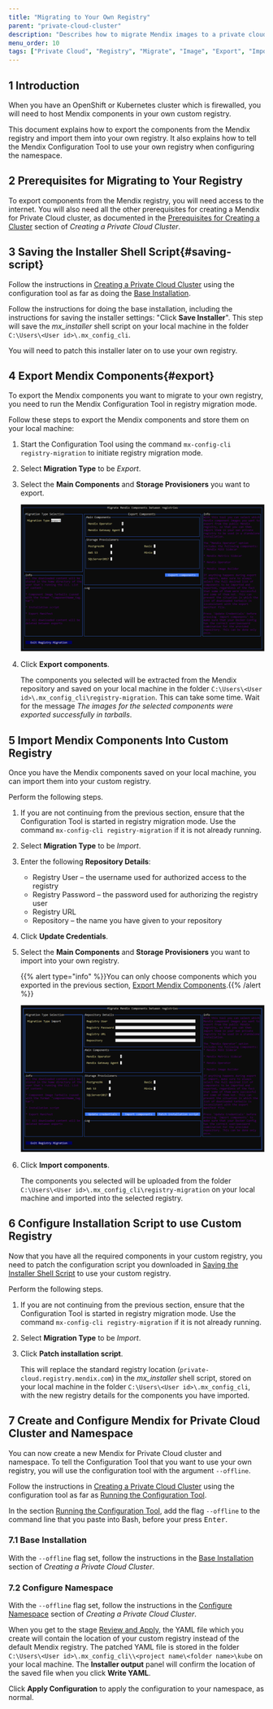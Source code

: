 ```yaml
---
title: "Migrating to Your Own Registry"
parent: "private-cloud-cluster"
description: "Describes how to migrate Mendix images to a private cloud registry"
menu_order: 10
tags: ["Private Cloud", "Registry", "Migrate", "Image", "Export", "Import"]
---
```


## 1 Introduction

When you have an OpenShift or Kubernetes cluster which is firewalled, you will need to host Mendix components in your own custom registry.

This document explains how to export the components from the Mendix registry and import them into your own registry. It also explains how to tell the Mendix Configuration Tool to use your own registry when configuring the namespace.

## 2 Prerequisites for Migrating to Your Registry

To export components from the Mendix registry, you will need access to the internet.
You will also need all the other prerequisites for creating a Mendix for Private Cloud cluster, as documented in the [Prerequisites for Creating a Cluster](private-cloud-cluster#prerequisites) section of *Creating a Private Cloud Cluster*.

## 3 Saving the Installer Shell Script{#saving-script}

Follow the instructions in [Creating a Private Cloud Cluster](private-cloud-cluster) using the configuration tool as far as doing the [Base Installation](private-cloud-cluster#base-installation).

Follow the instructions for doing the base installation, including the instructions for saving the installer settings: "Click **Save Installer**". This step will save the *mx_installer* shell script on your local machine in the folder `C:\Users\<User id>\.mx_config_cli`.

You will need to patch this installer later on to use your own registry.

## 4 Export Mendix Components{#export}

To export the Mendix components you want to migrate to your own registry, you need to run the Mendix Configuration Tool in registry migration mode.

Follow these steps to export the Mendix components and store them on your local machine:

1. Start the Configuration Tool using the command `mx-config-cli registry-migration` to initiate registry migration mode.

2. Select **Migration Type** to be *Export*.

3. Select the **Main Components** and **Storage Provisioners** you want to export.

    ![](attachments/private-cloud-migrating/export.png)

4. Click **Export components**.

    The components you selected will be extracted from the Mendix repository and saved on your local machine in the folder `C:\Users\<User id>\.mx_config_cli\registry-migration`. This can take some time. Wait for the message *The images for the selected components were exported successfully in tarballs*.

## 5 Import Mendix Components Into Custom Registry

Once you have the Mendix components saved on your local machine, you can import them into your custom registry.

Perform the following steps.

1. If you are not continuing from the previous section, ensure that the Configuration Tool is started in registry migration mode. Use the command `mx-config-cli registry-migration` if it is not already running.

2. Select **Migration Type** to be *Import*.

3. Enter the following **Repository Details**:

    * Registry User – the username used for authorized access to the registry
    * Registry Password – the password used for authorizing the registry user
    * Registry URL
    * Repository – the name you have given to your repository

4. Click **Update Credentials**. 

5. Select the **Main Components** and **Storage Provisioners** you want to import into your own registry.

    {{% alert type="info" %}}You can only choose components which you exported in the previous section, [Export Mendix Components](#export).{{% /alert %}}

    ![](attachments/private-cloud-migrating/import.png)

6. Click **Import components**.

    The components you selected will be uploaded from the folder `C:\Users\<User id>\.mx_config_cli\registry-migration` on your local machine and imported into the selected registry.

## 6 Configure Installation Script to use Custom Registry

Now that you have all the required components in your custom registry, you need to patch the configuration script you downloaded in [Saving the Installer Shell Script](#saving-script) to use your custom registry.

Perform the following steps.

1. If you are not continuing from the previous section, ensure that the Configuration Tool is started in registry migration mode. Use the command `mx-config-cli registry-migration` if it is not already running.

2. Select **Migration Type** to be *Import*.

3. Click **Patch installation script**.

    This will replace the standard registry location (`private-cloud.registry.mendix.com`) in the *mx_installer* shell script, stored on your local machine in the folder `C:\Users\<User id>\.mx_config_cli`, with the new registry details for the components you have imported.

## 7 Create and Configure Mendix for Private Cloud Cluster and Namespace

You can now create a new Mendix for Private Cloud cluster and namespace. To tell the Configuration Tool that you want to use your own registry, you will use the configuration tool with the argument `--offline`.

Follow the instructions in [Creating a Private Cloud Cluster](private-cloud-cluster) using the configuration tool as far as [Running the Configuration Tool](private-cloud-cluster#running-the-tool).

In the section [Running the Configuration Tool](private-cloud-cluster#running-the-tool), add the flag `--offline` to the command line that you paste into Bash, before your press <kbd>Enter</kbd>.  

### 7.1 Base Installation

With the `--offline` flag set, follow the instructions in the [Base Installation](private-cloud-cluster#base-installation) section of *Creating a Private Cloud Cluster*.

### 7.2 Configure Namespace

With the `--offline` flag set, follow the instructions in the [Configure Namespace](private-cloud-cluster#configure-namespace) section of *Creating a Private Cloud Cluster*.

When you get to the stage [Review and Apply](private-cloud-cluster#review-apply), the YAML file which you create will contain the location of your custom registry instead of the default Mendix registry. The patched YAML file is stored in the folder `C:\Users\<User id>\.mx_config_cli\\<project name\<folder name>\kube` on your local machine. The **Installer output** panel will confirm the location of the saved file when you click **Write YAML**.

Click **Apply Configuration** to apply the configuration to your namespace, as normal.
